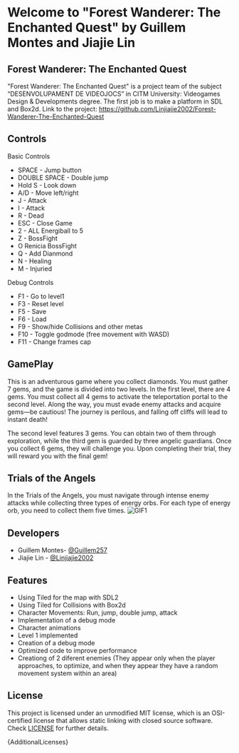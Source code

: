 # Welcome to "Forest Wanderer: The Enchanted Quest" by Guillem Montes and Jiajie Lin

## Forest Wanderer: The Enchanted Quest

"Forest Wanderer: The Enchanted Quest" is a project team of the subject “DESENVOLUPAMENT DE VIDEOJOCS” in CITM University: Videogames Design & Developments degree. The first job is to make a platform in SDL and Box2d.
Link to the project: https://github.com/Linjiajie2002/Forest-Wanderer-The-Enchanted-Quest

## Controls

Basic Controls

- SPACE - Jump button
- DOUBLE SPACE - Double jump
- Hold S - Look down
- A/D - Move left/right
- J - Attack
- I - Attack
- R - Dead
- ESC - Close Game
- 2 - ALL Energiball to 5
- Z - BossFight
- O Renicia BossFight
- Q - Add Dianmond
- N - Healing
- M - Injuried

Debug Controls

- F1 - Go to level1
- F3 - Reset level
- F5 - Save
- F6 - Load
- F9 - Show/hide Collisions and other metas
- F10 - Toggle godmode (free movement with WASD)
- F11 - Change frames cap


## GamePlay
This is an adventurous game where you collect diamonds. You must gather 7 gems, and the game is divided into two levels. In the first level, there are 4 gems. You must collect all 4 gems to activate the teleportation portal to the second level. Along the way, you must evade enemy attacks and acquire gems—be cautious! The journey is perilous, and falling off cliffs will lead to instant death!

The second level features 3 gems. You can obtain two of them through exploration, while the third gem is guarded by three angelic guardians. Once you collect 6 gems, they will challenge you. Upon completing their trial, they will reward you with the final gem!

## Trials of the Angels
In the Trials of the Angels, you must navigate through intense enemy attacks while collecting three types of energy orbs. For each type of energy orb, you need to collect them five times.
![GIF1](https://github.com/Linjiajie2002/Forest-Wanderer-The-Enchanted-Quest/assets/92087408/47fe3340-fe89-4ce7-b6d8-c0f40b9e5fc7)


## Developers

 - Guillem Montes- [@Guillem257](https://github.com/Guillem257)
 - Jiajie Lin - [@Linjiajie2002](https://github.com/Linjiajie2002)

## Features

- Using Tiled for the map with SDL2
- Using Tiled for Collisions with Box2d
- Character Movements: Run, jump, double jump, attack
- Implementation of a debug mode
- Character animations
- Level 1 implemented
- Creation of a debug mode
- Optimized code to improve performance
- Creationg of 2 diferent enemies (They appear only when the player approaches, to optimize, and when they appear they have a random movement system within an area)

## License

This project is licensed under an unmodified MIT license, which is an OSI-certified license that allows static linking with closed source software. Check [LICENSE](LICENSE) for further details.

{AdditionalLicenses}

